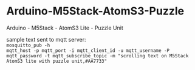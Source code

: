 # Arduino-M5Stack-AtomS3-Puzzle
Arduino - M5Stack - AtomS3 Lite - Puzzle Unit

sample text sent to mqtt server:</br>
<code>mosquitto_pub -h mqtt_host -p mqtt_port -i mqtt_client_id -u mqtt_username -P mqtt_password -t mqtt_subscribe_topic -m "scrolling text on M5Stack AtomS3 lite with puzzle unit,#AA7733"</code>
